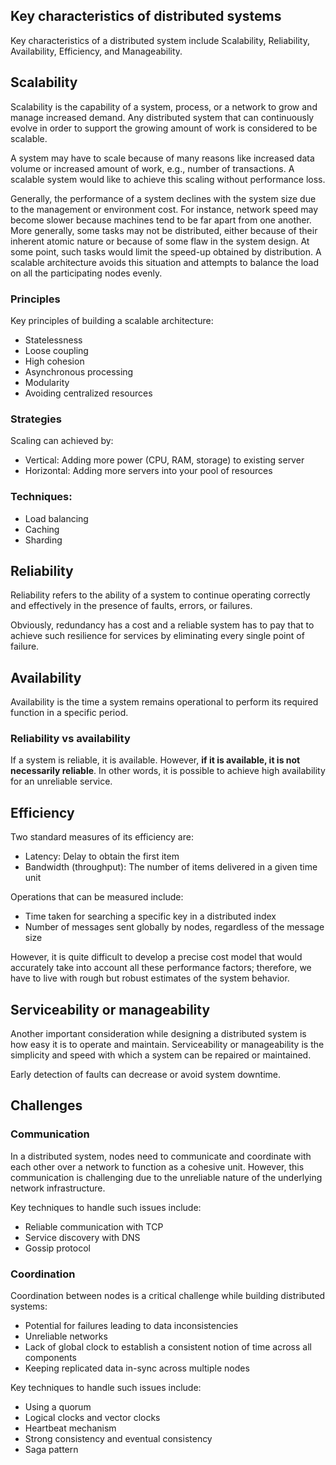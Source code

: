 ## Key characteristics of distributed systems

Key characteristics of a distributed system include Scalability, Reliability, Availability, Efficiency, and Manageability.

## Scalability

Scalability is the capability of a system, process, or a network to grow and manage increased demand. Any distributed system that can continuously evolve in order to support the growing amount of work is considered to be scalable.

A system may have to scale because of many reasons like increased data volume or increased amount of work, e.g., number of transactions. A scalable system would like to achieve this scaling without performance loss.

Generally, the performance of a system declines with the system size due to the management or environment cost. For instance, network speed may become slower because machines tend to be far apart from one another. More generally, some tasks may not be distributed, either because of their inherent atomic nature or because of some flaw in the system design. At some point, such tasks would limit the speed-up obtained by distribution. A scalable architecture avoids this situation and attempts to balance the load on all the participating nodes evenly.

### Principles

Key principles of building a scalable architecture:

- Statelessness
- Loose coupling
- High cohesion
- Asynchronous processing
- Modularity
- Avoiding centralized resources

### Strategies

Scaling can achieved by:

- Vertical: Adding more power (CPU, RAM, storage) to existing server
- Horizontal: Adding more servers into your pool of resources

### Techniques:

- Load balancing
- Caching
- Sharding

## Reliability

Reliability refers to the ability of a system to continue operating correctly and effectively in the presence of faults, errors, or failures.

Obviously, redundancy has a cost and a reliable system has to pay that to achieve such resilience for services by eliminating every single point of failure.

## Availability

Availability is the time a system remains operational to perform its required function in a specific period.

### Reliability vs availability

If a system is reliable, it is available. However, **if it is available, it is not necessarily reliable**. In other words, it is possible to achieve high availability for an unreliable service.

## Efficiency

Two standard measures of its efficiency are:

- Latency: Delay to obtain the first item
- Bandwidth (throughput): The number of items delivered in a given time unit

Operations that can be measured include:

- Time taken for searching a specific key in a distributed index
- Number of messages sent globally by nodes, regardless of the message size

However, it is quite difficult to develop a precise cost model that would accurately take into account all these performance factors; therefore, we have to live with rough but robust estimates of the system behavior.

## Serviceability or manageability

Another important consideration while designing a distributed system is how easy it is to operate and maintain. Serviceability or manageability is the simplicity and speed with which a system can be repaired or maintained.

Early detection of faults can decrease or avoid system downtime.

## Challenges

### Communication

In a distributed system, nodes need to communicate and coordinate with each other over a network to function as a cohesive unit. However, this communication is challenging due to the unreliable nature of the underlying network infrastructure.

Key techniques to handle such issues include:

- Reliable communication with TCP
- Service discovery with DNS
- Gossip protocol

### Coordination

Coordination between nodes is a critical challenge while building distributed systems:

- Potential for failures leading to data inconsistencies
- Unreliable networks
- Lack of global clock to establish a consistent notion of time across all components
- Keeping replicated data in-sync across multiple nodes

Key techniques to handle such issues include:

- Using a quorum
- Logical clocks and vector clocks
- Heartbeat mechanism
- Strong consistency and eventual consistency
- Saga pattern
